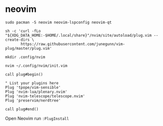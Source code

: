 # neovim

```
sudo pacman -S neovim neovim-lspconfig neovim-qt 
```
````
sh -c 'curl -fLo "${XDG_DATA_HOME:-$HOME/.local/share}"/nvim/site/autoload/plug.vim --create-dirs \
       https://raw.githubusercontent.com/junegunn/vim-plug/master/plug.vim'
````
````
mkdir .config/nvim
````
````
nvim ~/.config/nvim/init.vim
````
````
call plug#begin()

" List your plugins here
Plug 'tpope/vim-sensible'
Plug 'nvim-lua/plenary.nvim'
Plug 'nvim-telescope/telescope.nvim'
Plug 'preservim/nerdtree'

call plug#end()
````
Open Neovim
run `:PlugInstall`
